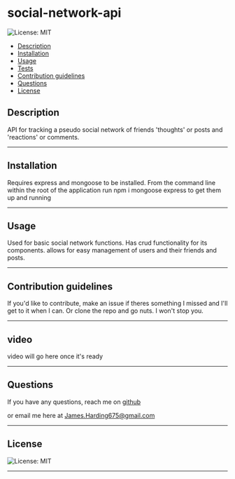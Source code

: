 # social-network-api
![License: MIT](https://img.shields.io/badge/license-MIT-blue)

  - [Description](#description)
  - [Installation](#installation)
  - [Usage](#usage)
  - [Tests](#tests)
  - [Contribution guidelines](#contribution-guidelines)
  - [Questions](#questions)
  - [License](#license)

## Description

API for tracking a pseudo social network of friends 'thoughts' or posts and 'reactions' or comments.

---

## Installation

Requires express and  mongoose to be installed. From the command line within the root of the application run npm i mongoose express to get them up and running

---

## Usage

Used for basic social network functions. Has crud functionality for its components. allows for easy management of users and their friends and posts. 

---

## Contribution guidelines

If you'd like to contribute, make an issue if theres something I missed and I'll get to it when I can. Or clone the repo and go nuts. I won't stop you.

---

## video

video will go here once it's ready

---

## Questions

If you have any questions, reach me on [github](https://github.com/JaHa675)

or email me here at James.Harding675@gmail.com

---

## License
![License: MIT](https://img.shields.io/badge/license-MIT-blue)

---

